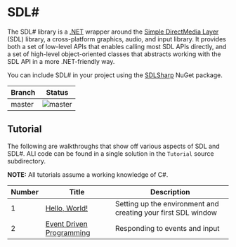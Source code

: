 # SDL#

The SDL# library is a [.NET](https://dotnet.microsoft.com/) wrapper around the [Simple DirectMedia Layer](https://www.libsdl.org/index.php) (SDL) library, a cross-platform graphics, audio, and input library. It provides both a set of low-level APIs that enables calling most SDL APIs directly, and a set of high-level object-oriented classes that abstracts working with the SDL API in a more .NET-friendly way.

You can include SDL# in your project using the [SDLSharp](https://www.nuget.org/packages/SdlSharp) NuGet package.

Branch|Status
---|---
master|![master](https://github.com/panopticoncentral/sdl-sharp/workflows/Continuous%20Integration/badge.svg)

## Tutorial

The following are walkthroughs that show off various aspects of SDL and SDL#. ALl code can be found in a single solution in the `Tutorial` source subdirectory.

**NOTE:** All tutorials assume a working knowledge of C#.

Number | Title | Description
--- | --- | ---
1 | [Hello, World!](src/Tutorial/01_Hello_World/01_Hello_World.md) | Setting up the environment and creating your first SDL window
2 | [Event Driven Programming](src/Tutorial/02_Event_Driven_Programming/02_Event_Driven_Programming.md) | Responding to events and input
